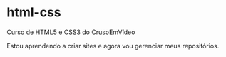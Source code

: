 # html-css
 Curso de HTML5 e CSS3 do CrusoEmVídeo

Estou aprendendo a criar sites e agora vou gerenciar meus repositórios.

<a href="https://viniciuscruzz.github.io/html-css">